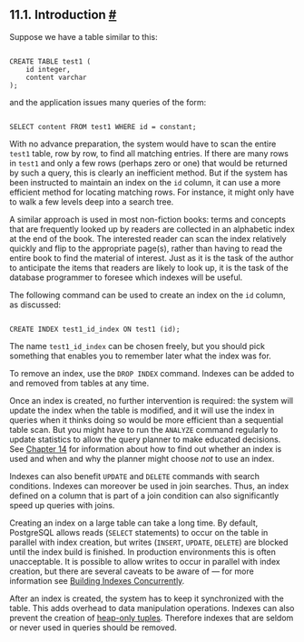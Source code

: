 ## 11.1. Introduction [#](#INDEXES-INTRO)

Suppose we have a table similar to this:

```

CREATE TABLE test1 (
    id integer,
    content varchar
);
```

and the application issues many queries of the form:

```

SELECT content FROM test1 WHERE id = constant;
```

With no advance preparation, the system would have to scan the entire `test1` table, row by row, to find all matching entries. If there are many rows in `test1` and only a few rows (perhaps zero or one) that would be returned by such a query, this is clearly an inefficient method. But if the system has been instructed to maintain an index on the `id` column, it can use a more efficient method for locating matching rows. For instance, it might only have to walk a few levels deep into a search tree.

A similar approach is used in most non-fiction books: terms and concepts that are frequently looked up by readers are collected in an alphabetic index at the end of the book. The interested reader can scan the index relatively quickly and flip to the appropriate page(s), rather than having to read the entire book to find the material of interest. Just as it is the task of the author to anticipate the items that readers are likely to look up, it is the task of the database programmer to foresee which indexes will be useful.

The following command can be used to create an index on the `id` column, as discussed:

```

CREATE INDEX test1_id_index ON test1 (id);
```

The name `test1_id_index` can be chosen freely, but you should pick something that enables you to remember later what the index was for.

To remove an index, use the `DROP INDEX` command. Indexes can be added to and removed from tables at any time.

Once an index is created, no further intervention is required: the system will update the index when the table is modified, and it will use the index in queries when it thinks doing so would be more efficient than a sequential table scan. But you might have to run the `ANALYZE` command regularly to update statistics to allow the query planner to make educated decisions. See [Chapter 14](performance-tips "Chapter 14. Performance Tips") for information about how to find out whether an index is used and when and why the planner might choose *not* to use an index.

Indexes can also benefit `UPDATE` and `DELETE` commands with search conditions. Indexes can moreover be used in join searches. Thus, an index defined on a column that is part of a join condition can also significantly speed up queries with joins.

Creating an index on a large table can take a long time. By default, PostgreSQL allows reads (`SELECT` statements) to occur on the table in parallel with index creation, but writes (`INSERT`, `UPDATE`, `DELETE`) are blocked until the index build is finished. In production environments this is often unacceptable. It is possible to allow writes to occur in parallel with index creation, but there are several caveats to be aware of — for more information see [Building Indexes Concurrently](sql-createindex#SQL-CREATEINDEX-CONCURRENTLY "Building Indexes Concurrently").

After an index is created, the system has to keep it synchronized with the table. This adds overhead to data manipulation operations. Indexes can also prevent the creation of [heap-only tuples](storage-hot "73.7. Heap-Only Tuples (HOT)"). Therefore indexes that are seldom or never used in queries should be removed.